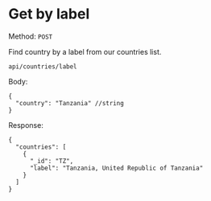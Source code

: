 # Get by label

Method: <code>POST</code>

Find country by a label from our countries list.

```
api/countries/label
```
Body:

```
{
  "country": "Tanzania" //string
}
```
Response:

```
{
  "countries": [
    {
      "_id": "TZ",
      "label": "Tanzania, United Republic of Tanzania"
    }
  ]
}
```